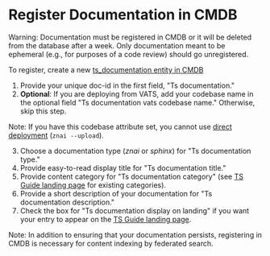 # Register Documentation in CMDB

Warning: Documentation must be registered in CMDB or it will be deleted from the database after a week. Only documentation meant to be ephemeral (e.g., for purposes of a code review) should go unregistered.

To register, create a new [ts_documentation entity in CMDB](https://cmdb.twosigma.com/entity_types/ts_documentation)
1.  Provide your unique doc-id in the first field, "Ts documentation."
2.  **Optional**: If you are deploying from VATS, add your codebase name in the optional field "Ts documentation vats codebase name." Otherwise, skip this step.

Note: If you have this codebase attribute set, you cannot use [direct deployment](deployment/workflows) (`znai --upload`).

3.  Choose a documentation type (*znai* or *sphinx*) for "Ts documentation type."
4.  Provide easy-to-read display title for "Ts documentation title."
5.  Provide content category for "Ts documentation category" (see [TS Guide landing page](https://tsguides.app.twosigma.com) for existing categories).
6. Provide a short description of your documentation for "Ts documentation description."
7. Check the box for "Ts documentation display on landing" if you want your entry to appear on the [TS Guide landing page](https://tsguides.app.twosigma.com).

Note: In addition to ensuring that your documentation persists, registering in CMDB is necessary for content indexing by federated search.